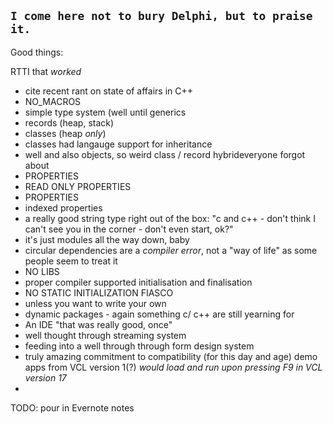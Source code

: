 `I come here not to bury Delphi, but to praise it.`
----

Good things:

RTTI that *worked*

- cite recent rant on state of affairs in C++
- NO_MACROS
- simple type system (well until generics
 - records (heap, stack)
 - classes (heap *only*)
  - classes had langauge support for inheritance
 - well and also objects, so weird class / record hybrideveryone forgot about
- PROPERTIES
- READ ONLY PROPERTIES
- PROPERTIES
 - indexed properties
- a really good string type right out of the box: "c and c++ - don't think I can't see you in the corner - don't even start, ok?"
- it's just modules all the way down, baby
 - circular dependencies are a _compiler error_, not a "way of life" as some people seem to treat it
 - NO LIBS
 - proper compiler supported initialisation and finalisation
  - NO STATIC INITIALIZATION FIASCO
  - unless you want to write your own
- dynamic packages - again something c/ c++ are still yearning for
- An IDE "that was really good, once"
- well thought through streaming system 
 - feeding into a well through through form design system
-  truly amazing commitment to compatibility (for this day and age) demo apps from VCL version 1(?) _would load and run upon pressing F9 in VCL version 17_
-  

TODO: pour in Evernote notes
